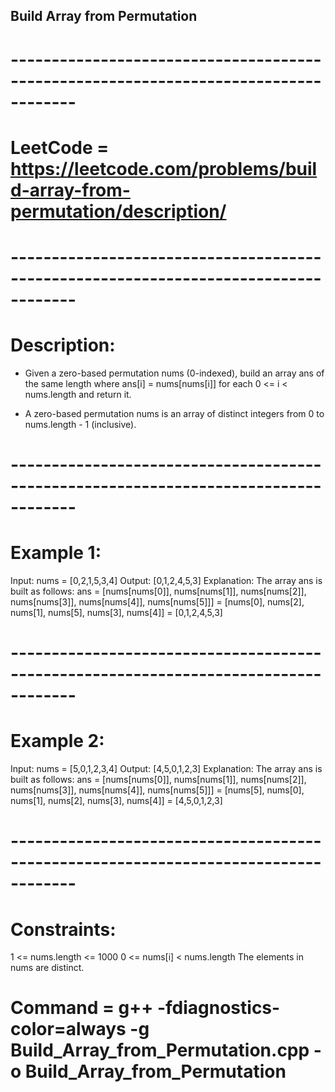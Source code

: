 ## Build Array from Permutation ##
# ------------------------------------------------------------------------------------
# LeetCode = https://leetcode.com/problems/build-array-from-permutation/description/
# ------------------------------------------------------------------------------------

# Description: 

- Given a zero-based permutation nums (0-indexed), build an array ans of the same length where ans[i] = nums[nums[i]] for each 0 <= i < 
  nums.length and return it.

- A zero-based permutation nums is an array of distinct integers from 0 to nums.length - 1 (inclusive).

# ------------------------------------------------------------------------------------

# Example 1:

Input: nums = [0,2,1,5,3,4]
Output: [0,1,2,4,5,3]
Explanation: The array ans is built as follows: 
ans = [nums[nums[0]], nums[nums[1]], nums[nums[2]], nums[nums[3]], nums[nums[4]], nums[nums[5]]]
    = [nums[0], nums[2], nums[1], nums[5], nums[3], nums[4]]
    = [0,1,2,4,5,3]

# ------------------------------------------------------------------------------------

# Example 2:

Input: nums = [5,0,1,2,3,4]
Output: [4,5,0,1,2,3]
Explanation: The array ans is built as follows:
ans = [nums[nums[0]], nums[nums[1]], nums[nums[2]], nums[nums[3]], nums[nums[4]], nums[nums[5]]]
    = [nums[5], nums[0], nums[1], nums[2], nums[3], nums[4]]
    = [4,5,0,1,2,3]
 
# ------------------------------------------------------------------------------------
# Constraints:

1 <= nums.length <= 1000
0 <= nums[i] < nums.length
The elements in nums are distinct.


# Command = g++ -fdiagnostics-color=always -g Build_Array_from_Permutation.cpp -o Build_Array_from_Permutation